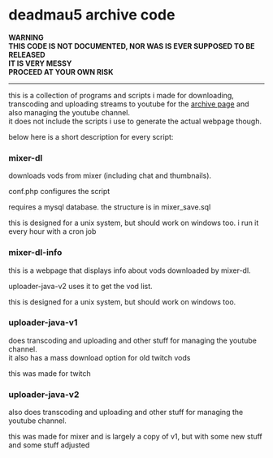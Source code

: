 # deadmau5 archive code

**WARNING  
THIS CODE IS NOT DOCUMENTED, NOR WAS IS EVER SUPPOSED TO BE RELEASED  
IT IS VERY MESSY  
PROCEED AT YOUR OWN RISK**

---

this is a collection of programs and scripts i made for downloading, transcoding and uploading streams to youtube for the [archive page](https://deadmau5archive.github.io/) and also managing the youtube channel.  
it does not include the scripts i use to generate the actual webpage though.  

below here is a short description for every script:

### mixer-dl
downloads vods from mixer (including chat and thumbnails).

conf.php configures the script

requires a mysql database. the structure is in mixer_save.sql

this is designed for a unix system, but should work on windows too. i run it every hour with a cron job

### mixer-dl-info

this is a webpage that displays info about vods downloaded by mixer-dl. 

uploader-java-v2 uses it to get the vod list.

this is designed for a unix system, but should work on windows too. 

### uploader-java-v1

does transcoding and uploading and other stuff for managing the youtube channel.  
it also has a mass download option for old twitch vods 

this was made for twitch

### uploader-java-v2

also does transcoding and uploading and other stuff for managing the youtube channel.

this was made for mixer and is largely a copy of v1, but with some new stuff and some stuff adjusted

